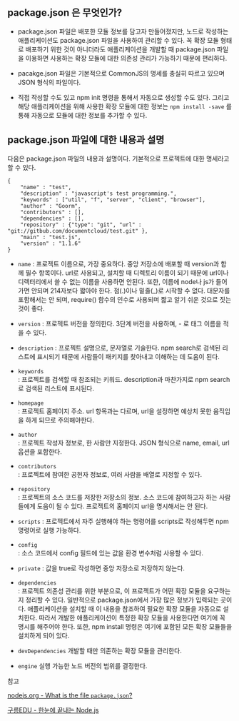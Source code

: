## package.json 은 무엇인가? 
 - package.json 파일은 배포한 모듈 정보를 담고자 만들어졌지만, 노드로 작성하는 애플리케이션도 package.json 파일을 사용하여 관리할 수 있다. 꼭 확장 모듈 형태로 배포하기 위한 것이 아니더라도 애플리케이션을 개발할 때 package.json 파일을 이용하면 사용하는 확장 모듈에 대한 의존성 관리가 가능하기 때문에 편리하다.

- pacakge.json 파일은 기본적으로 CommonJS의 명세를 충실히 따르고 있으며 JSON 형식의 파일이다.

- 직접 작성할 수도 있고 npm init 명령을 통해서 자동으로 생성할 수도 있다. 그리고 해당 애플리케이션을 위해 사용한 확장 모듈에 대한 정보는 `npm install -save` 를 통해 자동으로 모듈에 대한 정보를 추가할 수 있다.

## package.json 파일에 대한 내용과 설명

다음은 package.json 파일의 내용과 설명이다. 기본적으로 프로젝트에 대한 명세라고 할 수 있다.

```
{
	"name" : "test",
	"description" : "javascript's test programming.",
	"keywords" : ["util", "f", "server", "client", "browser"],
	"author" : "Goorm",
	"contributors" : [],
	"dependencies" : [],
	"repository" : {"type": "git", "url" : "git://gitbub.com/documentcloud/test.git" },
	"main" : "test.js",
	"version" : "1.1.6"
}
```

- `name`
: 프로젝트 이름으로, 가장 중요하다. 중앙 저장소에 배포할 때 version과 함께 필수 항목이다.
url로 사용되고, 설치할 때 디렉토리 이름이 되기 때문에 url이나 디렉터리에서 쓸 수 없는 이름을 사용하면 안된다.
또한, 이름에 node나 js가 들어가면 안되며 214자보다 짧아야 한다. 점(.)이나 밑줄(_)로 시작할 수 없다.
대문자를 포함해서는 안 되며, require() 함수의 인수로 사용되며 짧고 알기 쉬운 것으로 짓는 것이 좋다.

- `version`	
: 프로젝트 버전을 정의한다. 3단계 버전을 사용하며, - 로 태그 이름을 적을 수 있다.

- `description`	
: 프로젝트 설명으로, 문자열로 기술한다.
npm search로 검색된 리스트에 표시되기 때문에 사람들이 패키지를 찾아내고 이해하는 데 도움이 된다.

- `keywords`	
: 프로젝트를 검색할 때 참조되는 키워드.
description과 마찬가지로 npm search로 검색된 리스트에 표시된다.

- `homepage`	
: 프로젝트 홈페이지 주소.
url 항목과는 다르며, url을 설정하면 예상치 못한 움직임을 하게 되므로 주의해야한다.

- `author`	
: 프로젝트 작성자 정보로, 한 사람만 지정한다. JSON 형식으로 name, email, url 옵션을 포함한다.

- `contributors`	
: 프로젝트에 참여한 공헌자 정보로, 여러 사람을 배열로 지정할 수 있다.

- `repository`	
: 프로젝트의 소스 코드를 저장한 저장소의 정보.
소스 코드에 참여하고자 하는 사람들에게 도움이 될 수 있다. 프로젝트의 홈페이지 url을 명시해서는 안 된다.

- `scripts`	
: 프로젝트에서 자주 실행해야 하는 명령어를 scripts로 작성해두면 npm 명령어로 실행 가능하다.

- `config`	
: 소스 코드에서 config 필드에 있는 값을 환경 변수처럼 사용할 수 있다.

- `private`	: 값을 true로 작성하면 중앙 저장소로 저장하지 않는다.

- `dependencies`	
: 프로젝트 의존성 관리를 위한 부분으로, 이 프로젝트가 어떤 확장 모듈을 요구하는지 정리할 수 있다. 일반적으로 package.json에서 가장 많은 정보가 입력되는 곳이다.
애플리케이션을 설치할 때 이 내용을 참조하여 필요한 확장 모듈을 자동으로 설치한다.
따라서 개발한 애플리케이션이 특정한 확장 모듈을 사용한다면 여기에 꼭 명시를 해주어야 한다.
또한, npm install 명령은 여기에 포함된 모든 확장 모듈들을 설치하게 되어 있다.

- `devDependencies`	개발할 때만 의존하는 확장 모듈을 관리한다.

- `engine`	실행 가능한 노드 버전의 범위를 결정한다.



참고 

<a href = "https://nodejs.org/en/knowledge/getting-started/npm/what-is-the-file-package-json/#:~:text=All%20npm%20packages%20contain%20a,as%20handle%20the%20project's%20dependencies."> nodejs.org - What is the file `package.json`?</a>

<a href="https://edu.goorm.io/learn/lecture/557/%ED%95%9C-%EB%88%88%EC%97%90-%EB%81%9D%EB%82%B4%EB%8A%94-node-js/lesson/174371/package-json">구름EDU - 한눈에 끝내는 Node.js</a>


